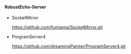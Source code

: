 #### RobustEcho-Server

- SocketMirror

	https://github.com/fumiama/SocketMirror.git

- PorgramServer4

	https://github.com/dreamingPainter/ProgramServer4.git